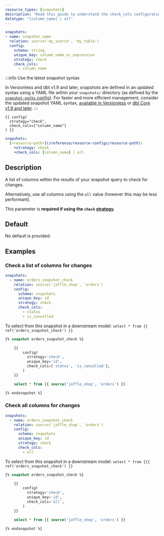 ```yaml
---
resource_types: [snapshots]
description: "Read this guide to understand the check_cols configuration in dbt."
datatype: "[column_name] | all"
---
```


<VersionBlock firstVersion="1.9">
<File name="snapshots/<filename>.yml">
  
  ```yml
  snapshots:
  - name: snapshot_name
    relation: source('my_source', 'my_table')
    config:
      schema: string
      unique_key: column_name_or_expression
      strategy: check
      check_cols:
        - column_name
  ```
  
</File>
</VersionBlock>

<VersionBlock lastVersion="1.8">

:::info Use the latest snapshot syntax

In Versionless and dbt v1.9 and later, snapshots are defined in an updated syntax using a YAML file within your `snapshots/` directory (as defined by the [`snapshot-paths` config](/reference/project-configs/snapshot-paths)). For faster and more efficient management, consider the updated snapshot YAML syntax, [available in Versionless](/docs/dbt-versions/versionless-cloud) or [dbt Core v1.9 and later](/docs/dbt-versions/core).
:::

<File name='snapshots/<filename>.sql'>

```jinja2
{{ config(
  strategy="check",
  check_cols=["column_name"]
) }}

```

</File>
</VersionBlock>

<File name='dbt_project.yml'>

```yml
snapshots:
  [<resource-path>](/reference/resource-configs/resource-path):
    +strategy: check
    +check_cols: [column_name] | all

```

</File>

## Description
A list of columns within the results of your snapshot query to check for changes.

Alternatively, use all columns using the `all` value (however this may be less performant).

This parameter is **required if using the `check` [strategy](/reference/resource-configs/strategy)**.

## Default
No default is provided.

## Examples

### Check a list of columns for changes

<VersionBlock firstVersion="1.9">

<File name="snapshots/orders_snapshot_check.yml">

```yaml
snapshots:
  - name: orders_snapshot_check
    relation: source('jaffle_shop', 'orders')
    config:
      schema: snapshots
      unique_key: id
      strategy: check
      check_cols:
        - status
        - is_cancelled
```
</File>

To select from this snapshot in a downstream model: `select * from {{ ref('orders_snapshot_check') }}`
</VersionBlock>

<VersionBlock lastVersion="1.8">

```sql
{% snapshot orders_snapshot_check %}

    {{
        config(
          strategy='check',
          unique_key='id',
          check_cols=['status', 'is_cancelled'],
        )
    }}

    select * from {{ source('jaffle_shop', 'orders') }}

{% endsnapshot %}
```

</VersionBlock>

### Check all columns for changes

<VersionBlock firstVersion="1.9">

<File name="orders_snapshot_check.yml">

```yaml
snapshots:
  - name: orders_snapshot_check
    relation: source('jaffle_shop', 'orders')
    config:
      schema: snapshots
      unique_key: id
      strategy: check
      check_cols:
        - all
  ```
</File>

To select from this snapshot in a downstream model: `select * from {{{ ref('orders_snapshot_check') }}`
</VersionBlock>

<VersionBlock lastVersion="1.8">

```sql
{% snapshot orders_snapshot_check %}

    {{
        config(
          strategy='check',
          unique_key='id',
          check_cols='all',
        )
    }}

    select * from {{ source('jaffle_shop', 'orders') }}

{% endsnapshot %}
```
</VersionBlock>
